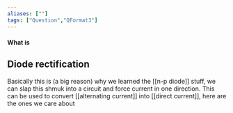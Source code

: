 ```yaml
---
aliases: [""]
tags: ["Question","QFormat3"]
---
```


#### What is
## Diode rectification
Basically this is (a big reason) why we learned the [[n-p diode]] stuff, we can slap this shmuk into a circuit and force current in one direction. This can be used to convert [[alternating current]] into [[direct current]], here are the ones we care about